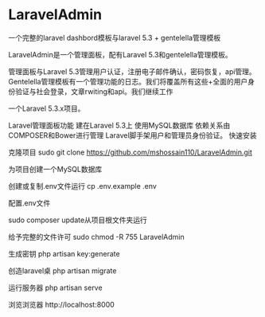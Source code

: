 # LaravelAdmin
一个完整的laravel dashbord模板与laravel 5.3 + gentelella管理模板

LaravelAdmin是一个管理面板，配有Laravel 5.3和gentelella管理模板。

管理面板与Laravel 5.3管理用户认证，注册电子邮件确认，密码恢复，api管理。Gentelella管理模板有一个管理功能的日志。我们将覆盖所有这些+全面的用户身份验证与社会登录，文章rwiting和api。我们继续工作

一个Laravel 5.3.x项目。

Laravel管理面板功能
建在Laravel 5.3上
使用MySQL数据库
依赖关系由COMPOSER和Bower进行管理
Laravel脚手架用户和管理员身份验证。
快速安装

克隆项目 sudo git clone https://github.com/mshossain110/LaravelAdmin.git

为项目创建一个MySQL数据库

创建或复制.env文件运行 cp .env.example .env

配置.env文件

sudo composer update从项目根文件夹运行

给予完整的文件许可 sudo chmod -R 755 LaravelAdmin

生成密钥 php artisan key:generate

创造laravel桌 php artisan migrate

运行服务器 php artisan serve

浏览浏览器 http://localhost:8000


